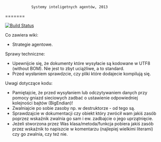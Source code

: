 ﻿				Systemy inteligetnych agentów, 2013
=======

[![Build Status](https://travis-ci.org/jam231/sia2013.png)](https://travis-ci.org/jam231/sia2013)


Co zawiera wiki:
+ Strategie agentowe.

Sprawy techniczne:  
+ Upewnijcie się, że dokumenty które wysyłacie są kodowane w UTF8 (without BOM). Nie jest to zbyt uciążliwe, a to standard.  
+ Przed wysłaniem sprawdzcie, czy pliki które dodajecie kompilują się.  
  
Uwagi dotyczące kodu:  
+ Pamiętajcie, że przed wysyłaniem lub odczytywaniem danych przy pomocy gniazd sieciowych zadbać o ustawienie odpowiedniej kolejności bajtów (BigEndian)!  
+ Zwalniajcie po sobie zasoby np. w destruktorze - od tego są. 
+ Sprawdzajcie w dokumentacji czy obiekt który zwrócił wam jakiś zasób poprzez wskaźnik zwalnia go sam i ew. zadbajcie o jego uprzątnięcie.  
+ Jeżeli stworzona przez Was klasa/metoda/funkcja pobiera jakiś zasób przez wskaźnik to napiszcie w komentarzu (najlepiej wielkimi literami) czy go zwalnia, czy też nie.
